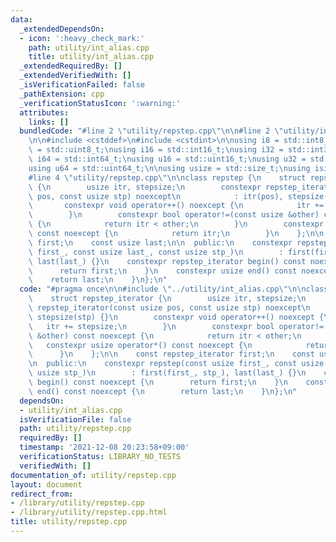 ```yaml
---
data:
  _extendedDependsOn:
  - icon: ':heavy_check_mark:'
    path: utility/int_alias.cpp
    title: utility/int_alias.cpp
  _extendedRequiredBy: []
  _extendedVerifiedWith: []
  _isVerificationFailed: false
  _pathExtension: cpp
  _verificationStatusIcon: ':warning:'
  attributes:
    links: []
  bundledCode: "#line 2 \"utility/repstep.cpp\"\n\n#line 2 \"utility/int_alias.cpp\"\
    \n\n#include <cstddef>\n#include <cstdint>\n\nusing i8 = std::int8_t;\nusing u8\
    \ = std::uint8_t;\nusing i16 = std::int16_t;\nusing i32 = std::int32_t;\nusing\
    \ i64 = std::int64_t;\nusing u16 = std::uint16_t;\nusing u32 = std::uint32_t;\n\
    using u64 = std::uint64_t;\n\nusing usize = std::size_t;\nusing isize = std::ptrdiff_t;\n\
    #line 4 \"utility/repstep.cpp\"\n\nclass repstep {\n    struct repstep_iterator\
    \ {\n        usize itr, stepsize;\n        constexpr repstep_iterator(const usize\
    \ pos, const usize stp) noexcept\n            : itr(pos), stepsize(stp) {}\n \
    \       constexpr void operator++() noexcept {\n            itr += stepsize;\n\
    \        }\n        constexpr bool operator!=(const usize &other) const noexcept\
    \ {\n            return itr < other;\n        }\n        constexpr usize operator*()\
    \ const noexcept {\n            return itr;\n        }\n    };\n\n    const repstep_iterator\
    \ first;\n    const usize last;\n\n  public:\n    constexpr repstep(const usize\
    \ first_, const usize last_, const usize stp_)\n        : first(first_, stp_),\
    \ last(last_) {}\n    constexpr repstep_iterator begin() const noexcept {\n  \
    \      return first;\n    }\n    constexpr usize end() const noexcept {\n    \
    \    return last;\n    }\n};\n"
  code: "#pragma once\n\n#include \"../utility/int_alias.cpp\"\n\nclass repstep {\n\
    \    struct repstep_iterator {\n        usize itr, stepsize;\n        constexpr\
    \ repstep_iterator(const usize pos, const usize stp) noexcept\n            : itr(pos),\
    \ stepsize(stp) {}\n        constexpr void operator++() noexcept {\n         \
    \   itr += stepsize;\n        }\n        constexpr bool operator!=(const usize\
    \ &other) const noexcept {\n            return itr < other;\n        }\n     \
    \   constexpr usize operator*() const noexcept {\n            return itr;\n  \
    \      }\n    };\n\n    const repstep_iterator first;\n    const usize last;\n\
    \n  public:\n    constexpr repstep(const usize first_, const usize last_, const\
    \ usize stp_)\n        : first(first_, stp_), last(last_) {}\n    constexpr repstep_iterator\
    \ begin() const noexcept {\n        return first;\n    }\n    constexpr usize\
    \ end() const noexcept {\n        return last;\n    }\n};\n"
  dependsOn:
  - utility/int_alias.cpp
  isVerificationFile: false
  path: utility/repstep.cpp
  requiredBy: []
  timestamp: '2021-12-08 20:23:58+09:00'
  verificationStatus: LIBRARY_NO_TESTS
  verifiedWith: []
documentation_of: utility/repstep.cpp
layout: document
redirect_from:
- /library/utility/repstep.cpp
- /library/utility/repstep.cpp.html
title: utility/repstep.cpp
---
```

